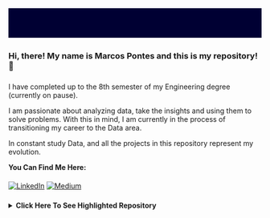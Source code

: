 <img src="/banner.png">

### Hi, there! My name is Marcos Pontes and this is my repository! 👋

###
I have completed up to the 8th semester of my Engineering degree (currently on pause). 

I am passionate about analyzing data, take the insights and using them to solve problems. With this in mind, I am currently in the process of transitioning my career to the Data area.

In constant study Data, and all the projects in this repository represent my evolution.

<strong>You Can Find Me Here:</strong>
####
[![LinkedIn](https://img.shields.io/badge/linkedin-%230077B5.svg?style=for-the-badge&logo=linkedin&logoColor=white&color=black)](https://linkedin.com/in/marcospontesjunior) 
[![Medium](https://img.shields.io/badge/Medium-12100E?style=for-the-badge&logo=medium&logoColor=white&color=black)](https://medium.com/@marcospntsjunior) 

###
<details align="left">
  <summary><strong>Click Here To See Highlighted Repository</strong></summary>

###
- Customer Profile Analysis
###
<a href="https://github.com/marcospontesjunior/analise-perfil-clientes">
<img align="center" src="https://github-readme-stats.vercel.app/api/pin/?username=marcospontesjunior&repo=analise-perfil-clientes&bg_color=000&border_color=30A3DC&show_icons=true&icon_color=FFFFFF&title_color=F28C28&text_color=FFF" />
</a> 

###
- Brazilian Stocks Info
###
<a href="https://github.com/marcospontesjunior/brasil-stocks-info">
<img align="center" src="https://github-readme-stats.vercel.app/api/pin/?username=marcospontesjunior&repo=brasil-stocks-info&bg_color=000&border_color=30A3DC&show_icons=true&icon_color=FFFFFF&title_color=F28C28&&text_color=FFF" />
</a> 

###
- Data Science Bootcamp Project with Python powered by iFood
###
<a href="https://github.com/marcospontesjunior/sistema-bancario-python">
<img align="center" src="https://github-readme-stats.vercel.app/api/pin/?username=marcospontesjunior&repo=sistema-bancario-python&bg_color=000&border_color=30A3DC&show_icons=true&icon_color=FFFFFF&title_color=F28C28&&text_color=FFF" />
</a>

###
- Logic Challenge with Python | Data Science Bootcamp with Python powered by iFood  
###
<a href="https://github.com/marcospontesjunior/desafio-logica-python">
<img align="center" src="https://github-readme-stats.vercel.app/api/pin/?username=marcospontesjunior&repo=desafio-logica-python&bg_color=000&border_color=30A3DC&show_icons=true&icon_color=FFFFFF&title_color=F28C28&&text_color=FFF" />
</a> 

</details>

<!-- ### Github Stats:
###
![Marcos Github Stats](https://github-readme-stats.vercel.app/api?username=marcospontesjunior\&rank_icon=github&bg_color=000&border_color=30A3DC&show_icons=true&icon_color=FFFFFFC&title_color=FFFFFF&text_color=FFF&include_all_commits=true)
![Marcos Github Stats](https://github-readme-streak-stats.herokuapp.com/?user=marcospontesjunior&bg_color=000&border_color=30A3DC&show_icons=true&icon_color=FFFFFFC&title_color=FFFFFF&text_color=FFF&hide_border=true) 
![Most Used Langs](https://github-readme-stats.vercel.app/api/top-langs/?username=marcospontesjunior&bg_color=000&border_color=30A3DC&show_icons=true&icon_color=FFFFFF&title_color=FFFFFF&text_color=FFF&hide_border=true&include_all_commits=false&count_private=false&layout=compact)

###
[![](https://visitcount.itsvg.in/api?id=marcospontesjunior&icon=5&color=12)](https://visitcount.itsvg.in) -->
